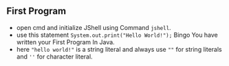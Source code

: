 ## First Program
* open cmd and initialize JShell using Command `jshell`.
* use this statement `System.out.print("Hello World!");` Bingo You have written your First Program In Java.
* here `"hello world!"` is a string literal and always use `""` for string literals and `''` for character literal.
